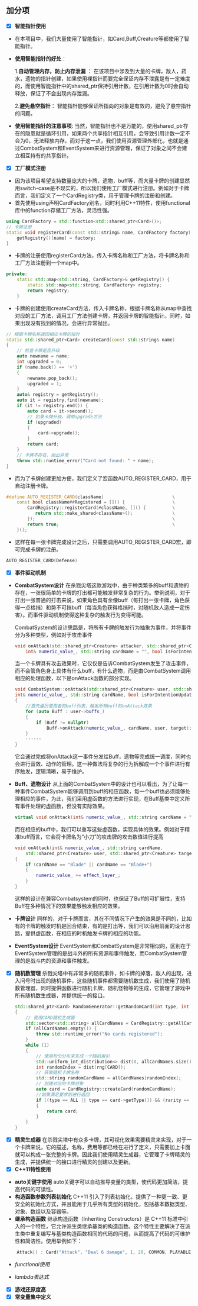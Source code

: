 ## 加分项

- [x] **智能指针使用**

- 在本项目中，我们大量使用了智能指针，如Card,Buff,Creature等都使用了智能指针。
- **使用智能指针的好处**：
  
  1.**自动管理内存，防止内存泄漏** ：
  在该项目中涉及到大量的卡牌，敌人，药水，遗物的指针创建，如果使用裸指针而要完全保证内存不泄露是有一定难度的，而使用智能指针中的shared_ptr保持引用计数，在引用计数为0时会自动释放，保证了不会出现内存泄漏。
  
  2.**避免悬空指针**：
  智能指针能够保证所指向的对象是有效的，避免了悬空指针的问题。
- **使用智能指针的注意事项**:
  当然，智能指针也不是万能的，使用shared_ptr存在的隐患就是循环引用，如果两个共享指针相互引用，会导致引用计数一定不会为0，无法释放内存。而对于这一点，我们使用资源管理外部化，也就是通过CombatSystem和EventSystem来进行资源管理，保证了对象之间不会建立相互持有的共享指针。


- [x] **工厂模式注册**
- 因为该项目希望支持数量庞大的卡牌，遗物，buff等，而大量卡牌的创建显然用switch-case是不现实的，所以我们使用工厂模式进行注册。例如对于卡牌而言，我们定义了一个CardRegistry类，用于管理卡牌的注册和创建。
- 首先使用using声明CardFactory别名，同时利用C++11特性，使用functional库中的function存储工厂方法，灵活性强。
```c++
using CardFactory = std::function<std::shared_ptr<Card>()>;
// 卡牌注册
static void registerCard(const std::string& name, CardFactory factory) {
    getRegistry()[name] = factory;
}
```
- 卡牌的注册使用registerCard方法，传入卡牌名称和工厂方法，将卡牌名称和工厂方法注册到一个map中。
```c++
private:
    static std::map<std::string, CardFactory>& getRegistry() {
        static std::map<std::string, CardFactory> registry;
        return registry;
    }
```
- 卡牌的创建使用createCard方法，传入卡牌名称，根据卡牌名称从map中查找对应的工厂方法，调用工厂方法创建卡牌，并返回卡牌的智能指针。同时，如果出现没有找到的情况，会进行异常抛出。
```c++
// 根据卡牌名称返回相应卡牌的指针
static std::shared_ptr<Card> createCard(const std::string& name) 
{
    // 检查卡牌是否升级
    auto newname = name;
    int upgraded = 0;
    if (name.back() == '+')
    {
        newname.pop_back();
        upgraded = 1;
    }
    auto& registry = getRegistry();
    auto it = registry.find(newname);
    if (it != registry.end()) {
        auto card = it->second();
        // 如果卡牌升级，调用upgrade方法
        if (upgraded)
        {
            card->upgrade();
        }
        return card;
    }
    // 卡牌不存在，抛出异常
    throw std::runtime_error("Card not found: " + name);
}
```
- 而为了卡牌创建更加方便，我们定义了宏函数AUTO_REGISTER_CARD，用于自动注册卡牌。
```c++
#define AUTO_REGISTER_CARD(className)                          \
    const bool className##Registered = []() {                  \
        CardRegistry::registerCard(#className, []() {          \
           return std::make_shared<className>();               \
        });                                                    \
        return true;                                           \
    }();
```
- 这样在每一张卡牌完成设计之后，只需要调用AUTO_REGISTER_CARD宏，即可完成卡牌的注册。
```c++
AUTO_REGISTER_CARD(Defense)
```
- [x] **事件驱动机制**
- **CombatSystem设计**
在杀戮尖塔这款游戏中，由于种类繁多的buff和遗物的存在，一张很简单的卡牌的打出都可能触发非常复杂的行为。举例说明，对于打出一张普通的打击来说，如果角色具有余像buff（每打出一张卡牌，角色获得一点格挡）和势不可挡buff（每当角色获得格挡时，对随机敌人造成一定伤害）。而事件驱动机制使得这种复杂的触发行为变得可能。

    CombatSystem的设计思路是，将所有卡牌的触发行为抽象为事件，并将事件分为多种类型，例如对于攻击事件
    ```c++
    void onAttack(std::shared_ptr<Creature> attacker, std::shared_ptr<Creature> target,
		int& numeric_value_, std::string cardName = "", bool isForIntentionUpdate = false);    
    ```
    当一个卡牌具有攻击效果时，它仅仅是告诉CombatSystem发生了攻击事件，而不会管角色身上具体有什么buff，有什么遗物，而是由CombatSystem调用相应的处理函数，以下是onAttack函数的部分实现。
    ```c++
    void CombatSystem::onAttack(std::shared_ptr<Creature> user, std::shared_ptr<Creature> target,
	int& numeric_value_, std::string cardName, bool isForIntentionUpdate)
    {
	    //首先遍历使用者的buff列表，触发所有buff的onAttack效果
	    for (auto Buff : user->buffs_)
	    {
		    if (Buff != nullptr)
			    Buff->onAttack(numeric_value_, cardName, user, target);
	    }
        ······
    }
    ```
    它会通过完成将onAttack这一事件分发给Buff，遗物等完成统一调度，同时也会进行音效、动作的管理。这一种做法将复杂的行为拆解成一个个事件进行有序触发，逻辑清晰，易于维护。
- **Buff、遗物设计**
    从上面的CombatSystem中的设计也可以看出，为了让每一种事件CombatSystem能够调用到buff的相应函数，每一个buff也必须能够处理相应的事件，为此，我们采用虚函数的方法进行实现，在Buff基类中定义所有事件处理的虚函数，但没有实际效果。
    ```c++
    virtual void onAttack(int& numeric_value_, std::string cardName = "", std::shared_ptr<Creature> user = nullptr, std::shared_ptr<Creature> target = nullptr) {};      
    ```
    而在相应的buff中，我们可以重写这些虚函数，实现具体的效果。例如对于精准buff而言，它会将卡牌名为“小刀”的攻击牌的攻击数值进行提高
    ```c++
    void onAttack(int& numeric_value_, std::string cardName,
        std::shared_ptr<Creature> user, std::shared_ptr<Creature> target)
    {
        if (cardName == "Blade" || cardName == "Blade+")
        {
            numeric_value_ += effect_layer_;
        }
    } 
    ```
    这样的设计在兼容Combatsystem的同时，也保证了Buff的可扩展性，支持Buff在多种情况下的效果能够触发相应的效果。
- **卡牌设计**
    同样的，对于卡牌而言，其在不同情况下产生的效果是不同的，比如有的卡牌的触发时机是回合结束，有的是打出等，我们可以沿用前面的设计思路，提供虚函数，在相应的时机触发卡牌的相应的功能。
- **EventSystem设计**
    EventSystem和CombatSystem是非常相似的，区别在于EventSystem管理的是战斗外的所有资源和事件触发，而CombatSystem管理的是战斗内的资源和事件触发。
- [x] **随机数管理**
    杀戮尖塔中有非常多的随机事件，如卡牌的掉落，敌人的出现，进入问号时出现的随机事件，这些随机事件都需要随机数生成，我们使用了随机数管理器，同时提供函数进行随机卡牌，随机怪物等的生成，它管理了游戏中所有随机数生成器，并提供统一的接口。
    ```c++
    std::shared_ptr<Card> RandomGenerator::getRandomCard(int type, int rarity)
    {
	    // 使用CARD随机生成器
	    std::vector<std::string> allCardNames = CardRegistry::getAllCardNames();
	    if (allCardNames.empty()) {
		    throw std::runtime_error("No cards registered");
	    }
	    while (1)
	    {
		    // 使用均匀分布来生成一个随机索引
		    std::uniform_int_distribution<> dist(0, allCardNames.size() - 1);
		    int randomIndex = dist(rng[CARD]);
		    // 获取随机卡牌名称
		    std::string randomCardName = allCardNames[randomIndex];
		    // 创建对应的卡牌对象
		    auto card = CardRegistry::createCard(randomCardName);
		    //如果满足要求则进行返回
		    if ((type == ALL || type == card->getType()) && (rarity == ALL || rarity == card->getRarity()) && card->getType() != STATUS)
		    {
			    return card;
		    }
	    }
    }
    ```
- [x] **精灵生成器**
    在杀戮尖塔中有众多卡牌，其可视化效果需要精灵来实现，对于一个卡牌来说，它的描述，名称，费用等都已经在进行了定义，只需要加上卡面就可以构成一张完整的卡牌。因此我们使用精灵生成器，它管理了卡牌精灵的生成，并提供统一的接口进行精灵的创建以及更新。
- [x] **C++11特性使用**

- **auto关键字使用**
    auto关键字可以自动推导变量的类型，使代码更加简洁，提高代码的可读性。
- **构造函数参数列表初始化**
C++11 引入了列表初始化，提供了一种更一致、更安全的初始化方式，并且能用于几乎所有类型的初始化，包括基本数据类型、对象、数组以及容器等。
- **继承构造函数**
继承构造函数（Inheriting Constructors）是 C++11 标准中引入的一个特性，它允许派生类继承基类的构造函数。这个特性主要解决了在派生类中重复编写与基类构造函数相同的代码的问题，从而提高了代码的可维护性和简洁性。使用举例如下：
```c++
    Attack() : Card("Attack", "Deal 6 damage", 1, 20, COMMON, PLAYABLE, ATTACK, YES, NO, NO) {}
```
- *functional使用*

- *lambda表达式*

- [x] **游戏还原度高**
- [x] **常变量集中定义**